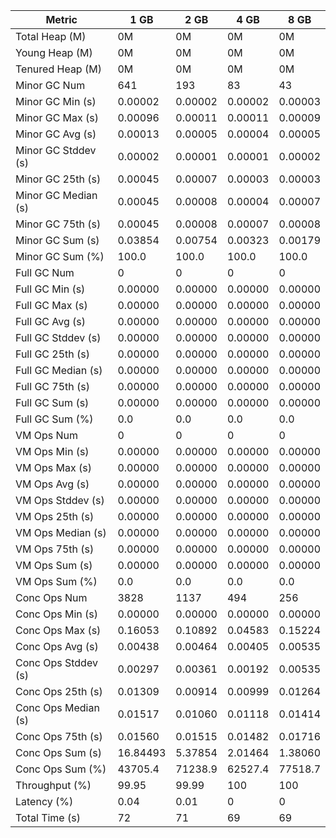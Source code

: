 | Metric | 1 GB | 2 GB | 4 GB | 8 GB |
|------|----|----|----|----|
| Total Heap (M) | 0M | 0M | 0M | 0M |
| Young Heap (M) | 0M | 0M | 0M | 0M |
| Tenured Heap (M) | 0M | 0M | 0M | 0M |
| Minor GC Num | 641 | 193 | 83 | 43 |
| Minor GC Min (s) | 0.00002 | 0.00002 | 0.00002 | 0.00003 |
| Minor GC Max (s) | 0.00096 | 0.00011 | 0.00011 | 0.00009 |
| Minor GC Avg (s) | 0.00013 | 0.00005 | 0.00004 | 0.00005 |
| Minor GC Stddev (s) | 0.00002 | 0.00001 | 0.00001 | 0.00002 |
| Minor GC 25th (s) | 0.00045 | 0.00007 | 0.00003 | 0.00003 |
| Minor GC Median (s) | 0.00045 | 0.00008 | 0.00004 | 0.00007 |
| Minor GC 75th (s) | 0.00045 | 0.00008 | 0.00007 | 0.00008 |
| Minor GC Sum (s) | 0.03854 | 0.00754 | 0.00323 | 0.00179 |
| Minor GC Sum (%) | 100.0 | 100.0 | 100.0 | 100.0 |
| Full GC Num | 0 | 0 | 0 | 0 |
| Full GC Min (s) | 0.00000 | 0.00000 | 0.00000 | 0.00000 |
| Full GC Max (s) | 0.00000 | 0.00000 | 0.00000 | 0.00000 |
| Full GC Avg (s) | 0.00000 | 0.00000 | 0.00000 | 0.00000 |
| Full GC Stddev (s) | 0.00000 | 0.00000 | 0.00000 | 0.00000 |
| Full GC 25th (s) | 0.00000 | 0.00000 | 0.00000 | 0.00000 |
| Full GC Median (s) | 0.00000 | 0.00000 | 0.00000 | 0.00000 |
| Full GC 75th (s) | 0.00000 | 0.00000 | 0.00000 | 0.00000 |
| Full GC Sum (s) | 0.00000 | 0.00000 | 0.00000 | 0.00000 |
| Full GC Sum (%) | 0.0 | 0.0 | 0.0 | 0.0 |
| VM Ops Num | 0 | 0 | 0 | 0 |
| VM Ops Min (s) | 0.00000 | 0.00000 | 0.00000 | 0.00000 |
| VM Ops Max (s) | 0.00000 | 0.00000 | 0.00000 | 0.00000 |
| VM Ops Avg (s) | 0.00000 | 0.00000 | 0.00000 | 0.00000 |
| VM Ops Stddev (s) | 0.00000 | 0.00000 | 0.00000 | 0.00000 |
| VM Ops 25th (s) | 0.00000 | 0.00000 | 0.00000 | 0.00000 |
| VM Ops Median (s) | 0.00000 | 0.00000 | 0.00000 | 0.00000 |
| VM Ops 75th (s) | 0.00000 | 0.00000 | 0.00000 | 0.00000 |
| VM Ops Sum (s) | 0.00000 | 0.00000 | 0.00000 | 0.00000 |
| VM Ops Sum (%) | 0.0 | 0.0 | 0.0 | 0.0 |
| Conc Ops Num | 3828 | 1137 | 494 | 256 |
| Conc Ops Min (s) | 0.00000 | 0.00000 | 0.00000 | 0.00000 |
| Conc Ops Max (s) | 0.16053 | 0.10892 | 0.04583 | 0.15224 |
| Conc Ops Avg (s) | 0.00438 | 0.00464 | 0.00405 | 0.00535 |
| Conc Ops Stddev (s) | 0.00297 | 0.00361 | 0.00192 | 0.00535 |
| Conc Ops 25th (s) | 0.01309 | 0.00914 | 0.00999 | 0.01264 |
| Conc Ops Median (s) | 0.01517 | 0.01060 | 0.01118 | 0.01414 |
| Conc Ops 75th (s) | 0.01560 | 0.01515 | 0.01482 | 0.01716 |
| Conc Ops Sum (s) | 16.84493 | 5.37854 | 2.01464 | 1.38060 |
| Conc Ops Sum (%) | 43705.4 | 71238.9 | 62527.4 | 77518.7 |
| Throughput (%) | 99.95 | 99.99 | 100 | 100 |
| Latency (%) | 0.04 | 0.01 | 0 | 0 |
| Total Time (s) | 72 | 71 | 69 | 69 |

